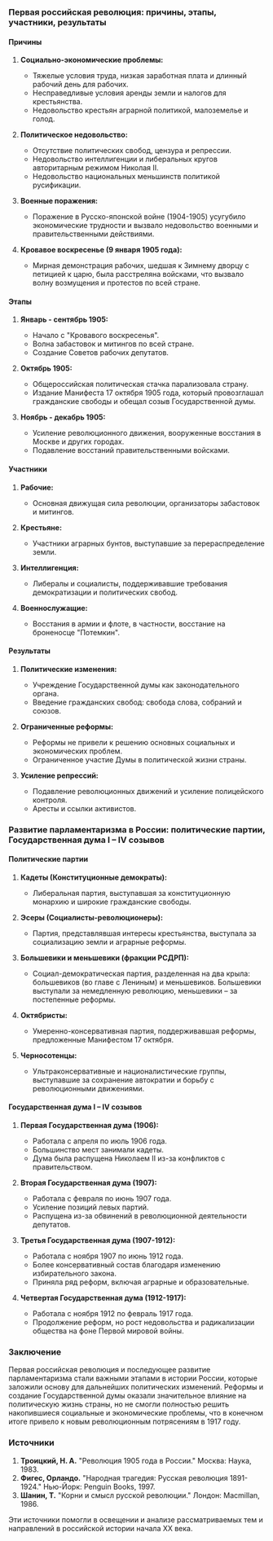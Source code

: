 ### Первая российская революция: причины, этапы, участники, результаты

#### Причины

1. **Социально-экономические проблемы:**
   - Тяжелые условия труда, низкая заработная плата и длинный рабочий день для рабочих.
   - Несправедливые условия аренды земли и налогов для крестьянства.
   - Недовольство крестьян аграрной политикой, малоземелье и голод.

2. **Политическое недовольство:**
   - Отсутствие политических свобод, цензура и репрессии.
   - Недовольство интеллигенции и либеральных кругов авторитарным режимом Николая II.
   - Недовольство национальных меньшинств политикой русификации.

3. **Военные поражения:**
   - Поражение в Русско-японской войне (1904-1905) усугубило экономические трудности и вызвало недовольство военными и правительственными действиями.

4. **Кровавое воскресенье (9 января 1905 года):**
   - Мирная демонстрация рабочих, шедшая к Зимнему дворцу с петицией к царю, была расстреляна войсками, что вызвало волну возмущения и протестов по всей стране.

#### Этапы

1. **Январь - сентябрь 1905:**
   - Начало с "Кровавого воскресенья".
   - Волна забастовок и митингов по всей стране.
   - Создание Советов рабочих депутатов.

2. **Октябрь 1905:**
   - Общероссийская политическая стачка парализовала страну.
   - Издание Манифеста 17 октября 1905 года, который провозглашал гражданские свободы и обещал созыв Государственной думы.

3. **Ноябрь - декабрь 1905:**
   - Усиление революционного движения, вооруженные восстания в Москве и других городах.
   - Подавление восстаний правительственными войсками.

#### Участники

1. **Рабочие:**
   - Основная движущая сила революции, организаторы забастовок и митингов.

2. **Крестьяне:**
   - Участники аграрных бунтов, выступавшие за перераспределение земли.

3. **Интеллигенция:**
   - Либералы и социалисты, поддерживавшие требования демократизации и политических свобод.

4. **Военнослужащие:**
   - Восстания в армии и флоте, в частности, восстание на броненосце "Потемкин".

#### Результаты

1. **Политические изменения:**
   - Учреждение Государственной думы как законодательного органа.
   - Введение гражданских свобод: свобода слова, собраний и союзов.

2. **Ограниченные реформы:**
   - Реформы не привели к решению основных социальных и экономических проблем.
   - Ограниченное участие Думы в политической жизни страны.

3. **Усиление репрессий:**
   - Подавление революционных движений и усиление полицейского контроля.
   - Аресты и ссылки активистов.

### Развитие парламентаризма в России: политические партии, Государственная дума I – IV созывов

#### Политические партии

1. **Кадеты (Конституционные демократы):**
   - Либеральная партия, выступавшая за конституционную монархию и широкие гражданские свободы.

2. **Эсеры (Социалисты-революционеры):**
   - Партия, представлявшая интересы крестьянства, выступала за социализацию земли и аграрные реформы.

3. **Большевики и меньшевики (фракции РСДРП):**
   - Социал-демократическая партия, разделенная на два крыла: большевиков (во главе с Лениным) и меньшевиков. Большевики выступали за немедленную революцию, меньшевики – за постепенные реформы.

4. **Октябристы:**
   - Умеренно-консервативная партия, поддерживавшая реформы, предложенные Манифестом 17 октября.

5. **Черносотенцы:**
   - Ультраконсервативные и националистические группы, выступавшие за сохранение автократии и борьбу с революционными движениями.

#### Государственная дума I – IV созывов

1. **Первая Государственная дума (1906):**
   - Работала с апреля по июль 1906 года.
   - Большинство мест занимали кадеты.
   - Дума была распущена Николаем II из-за конфликтов с правительством.

2. **Вторая Государственная дума (1907):**
   - Работала с февраля по июнь 1907 года.
   - Усиление позиций левых партий.
   - Распущена из-за обвинений в революционной деятельности депутатов.

3. **Третья Государственная дума (1907-1912):**
   - Работала с ноября 1907 по июнь 1912 года.
   - Более консервативный состав благодаря изменению избирательного закона.
   - Приняла ряд реформ, включая аграрные и образовательные.

4. **Четвертая Государственная дума (1912-1917):**
   - Работала с ноября 1912 по февраль 1917 года.
   - Продолжение реформ, но рост недовольства и радикализации общества на фоне Первой мировой войны.

### Заключение

Первая российская революция и последующее развитие парламентаризма стали важными этапами в истории России, которые заложили основу для дальнейших политических изменений. Реформы и создание Государственной думы оказали значительное влияние на политическую жизнь страны, но не смогли полностью решить накопившиеся социальные и экономические проблемы, что в конечном итоге привело к новым революционным потрясениям в 1917 году.

### Источники

1. **Троицкий, Н. А.** "Революция 1905 года в России." Москва: Наука, 1983.
2. **Фигес, Орландо.** "Народная трагедия: Русская революция 1891-1924." Нью-Йорк: Penguin Books, 1997.
3. **Шанин, Т.** "Корни и смысл русской революции." Лондон: Macmillan, 1986.

Эти источники помогли в освещении и анализе рассматриваемых тем и направлений в российской истории начала XX века.